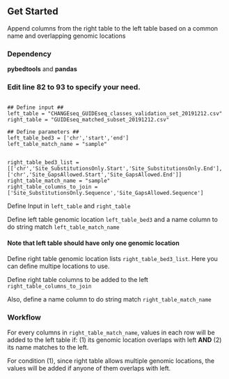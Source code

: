 ## Get Started


Append columns from the right table to the left table based on a common name and overlapping genomic locations


### Dependency

**pybedtools** and **pandas**


### Edit line 82 to 93 to specify your need.

```

## Define input ##
left_table = "CHANGEseq_GUIDEseq_classes_validation_set_20191212.csv"
right_table = "GUIDEseq_matched_subset_20191212.csv"

## Define parameters ##
left_table_bed3 = ['chr','start','end']
left_table_match_name = "sample"


right_table_bed3_list = [['chr','Site_SubstitutionsOnly.Start','Site_SubstitutionsOnly.End'],['chr','Site_GapsAllowed.Start','Site_GapsAllowed.End']]
right_table_match_name = "sample"
right_table_columns_to_join = ['Site_SubstitutionsOnly.Sequence','Site_GapsAllowed.Sequence']

```

Define Input in `left_table` and `right_table`

Define left table genomic location `left_table_bed3` and a name column to do string match `left_table_match_name`

#### Note that left table should have only one genomic location

Define right table genomic location lists `right_table_bed3_list`. Here you can define multipe locations to use. 

Define right table columns to be added to the left `right_table_columns_to_join`

Also, define a name column to do string match `right_table_match_name`

### Workflow

For every columns in `right_table_match_name`, values in each row will be added to the left table if: (1) its genomic location overlaps with left **AND** (2) its name matches to the left.

For condition (1), since right table allows multiple genomic locations, the values will be added if anyone of them overlaps with left.



